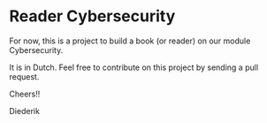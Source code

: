 # Reader Cybersecurity

For now, this is a project to build a book (or reader) on our module Cybersecurity.

It is in Dutch. Feel free to contribute on this project by sending a pull request.

Cheers!!

Diederik
